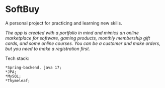 # SoftBuy
A personal project for practicing and learning new skills.


_The app is created with a portfolio in mind and mimics an online marketplace for software, gaming products, monthly membership gift cards, and some online courses. You can be a customer and make orders, but you need to make a registration first._


Tech stack:
```
*Spring-backend, java 17;
*JPA;
*MySQL;
*Thymeleaf;
```
